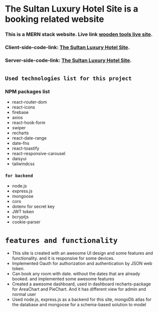 # The Sultan Luxury Hotel Site is a booking related website

### This is a MERN stack website. Live link [wooden tools live site](https://sultan-luxury-hotel.web.app/).
### Client-side-code-link: [The Sultan Luxury Hotel Site](https://github.com/Safiul-Azam/the-sultan-luxury-hotel-client).
### Server-side-code-link: [The Sultan Luxury Hotel Site](https://github.com/Safiul-Azam/the-sultan-luxury-hotel-server).
#

## `Used technologies list for this project`
### NPM packages list
* react-router-dom
* react-icons
* firebase
* axios
* react-hook-form
* swiper
* recharts
* react-date-range
* date-fns
* react-toastify
* react-responsive-carousel
* daisyui
* tailwindcss

### `for backend`
* node.js
* express.js
* mongoose
* cors 
* dotenv for secret key 
* JWT token
* bcryptjs
* cookie-parser

# `features and functionality`
* This site is created with an awesome UI design and some features and functionality. and it is responsive for some devices.
* Implemented Oauth for authorization and authentication by JSON web token. 
* Can book any room with date. without the dates that are already booked. and implemented some awesome features
* Created a awesome dashboard, used in dashboard recharts-package for AreaChart and PieChart. And it has different view for admin and normal user
* Used node.js, express.js as a backend for this site, mongoDb atlas for the database and mongoose for a schema-based solution to model

